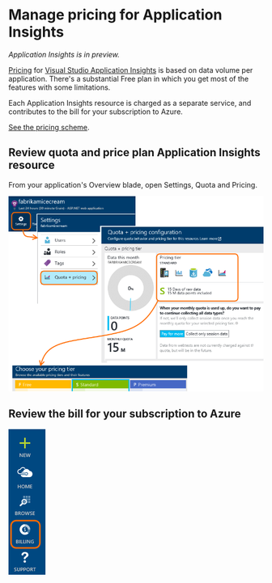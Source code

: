 <properties 
	pageTitle="Manage pricing for Application Insightss" 
	description="Choose the price plan you need" 
	services="application-insights" 
    documentationCenter=""
	authors="alancameronwills" 
	manager="ronmart"/>

<tags 
	ms.service="application-insights" 
	ms.workload="tbd" 
	ms.tgt_pltfrm="ibiza" 
	ms.devlang="na" 
	ms.topic="article" 
	ms.date="06/02/2015" 
	ms.author="awills"/>

# Manage pricing for Application Insights

*Application Insights is in preview.*

[Pricing][pricing] for [Visual Studio Application Insights][start] is based on data volume per application. There's a substantial Free plan in which you get most of the features with some limitations.

Each Application Insights resource is charged as a separate service, and contributes to the bill for your subscription to Azure.

[See the pricing scheme][pricing].

## Review quota and price plan Application Insights resource

From your application's Overview blade, open Settings, Quota and Pricing.

![Choose Settings, Quota + pricing.](./media/app-insights-pricing/01-pricing.png)

## Review the bill for your subscription to Azure

![On the side menu, choose Billing.](./media/app-insights-pricing/02-billing.png)




<!--Link references-->


[start]: app-insights-get-started.md
[pricing]: http://azure.microsoft.com/pricing/details/application-insights/

